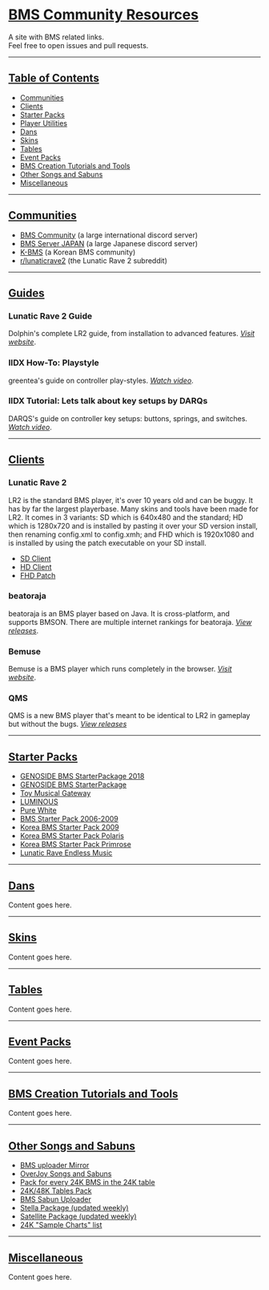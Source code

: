 # [BMS Community Resources](#bms-community-resources)

A site with BMS related links.
<br>
Feel free to open issues and pull requests.

--------------------------------------------------

## [Table of Contents](#table-of-contents)

* [Communities](#communities)
* [Clients](#clients)
* [Starter Packs](#starter-packs)
* [Player Utilities](#player-utilities)
* [Dans](#dans)
* [Skins](#skins)
* [Tables](#tables)
* [Event Packs](#event-packs)
* [BMS Creation Tutorials and Tools](#bms-creation-tutorials-and-tools)
* [Other Songs and Sabuns](#other-songs-and-sabuns)
* [Miscellaneous](#miscellaneous)

--------------------------------------------------

## [Communities](#communities)

* [BMS Community](https://discord.gg/Q4vKF8T)
(a large international discord server)
* [BMS Server JAPAN](https://discord.gg/DvxHfEa)
(a large Japanese discord server)
* [K-BMS](https://k-bms.com/)
(a Korean BMS community)
* [r/lunaticrave2](https://www.reddit.com/r/lunaticrave2/)
(the Lunatic Rave 2 subreddit)

--------------------------------------------------

## [Guides](#guides)

### Lunatic Rave 2 Guide
Dolphin's complete LR2 guide, from installation to advanced features.
[*Visit website*](http://news.keysounds.net/lr2guide).

### IIDX How-To: Playstyle
greentea's guide on controller play-styles.
[*Watch video*](https://www.youtube.com/watch?v=yRnYOdsgdIY).

### IIDX Tutorial: Lets talk about key setups by DARQs
DARQS's guide on controller key setups: buttons, springs, and switches.
[*Watch video*](https://www.youtube.com/watch?v=SyTYiEhMYG4).

--------------------------------------------------

## [Clients](#clients)

### Lunatic Rave 2
LR2 is the standard BMS player, it's over 10 years old and can be buggy. It has by far the largest playerbase. Many skins and tools have been made for LR2. It comes in 3 variants: SD which is 640x480 and the standard; HD which is 1280x720 and is installed by pasting it over your SD version install, then renaming config.xml to config.xmh; and FHD which is 1920x1080 and is installed by using the patch executable on your SD install.

* [SD Client](https://drive.google.com/file/d/1HODmutLTJLyjnZ9AuDzC8PkGUnbL6dxD/view)
* [HD Client](https://drive.google.com/file/d/1HODmutLTJLyjnZ9AuDzC8PkGUnbL6dxD/view)
* [FHD Patch](https://drive.google.com/file/d/12wDpQu-z65e1hiXYy4tt8Ep76_QscXPI/view)

### beatoraja
beatoraja is an BMS player based on Java. It is cross-platform, and supports BMSON. There are multiple internet rankings for beatoraja.
[*View releases*](https://github.com/exch-bms2/beatoraja/releases).

### Bemuse
Bemuse is a BMS player which runs completely in the browser.
[*Visit website*](https://bemuse.ninja/).

### QMS
QMS is a new BMS player that's meant to be identical to LR2 in gameplay but without the bugs.
[*View releases*](https://misoshiru-cpp.jimdo.com/download/)

--------------------------------------------------

## [Starter Packs](#starter-packs)

* [GENOSIDE BMS StarterPackage 2018](http://nekokan.dyndns.info/~lobsak/genocide/grade.html)
* [GENOSIDE BMS StarterPackage](http://nekokan.dyndns.info/~lobsak/genoside/)
* [Toy Musical Gateway](http://toymusical.net/)
* [LUMINOUS](http://l-bms.space/1st/)
* [Pure White](http://l-bms.space/2nd/)
* [BMS Starter Pack 2006-2009](http://www.yamajet.com/bmssp/guide.html)
* [Korea BMS Starter Pack 2009](http://musicgamelab.com:88/KBSP2009.exe)
* [Korea BMS Starter Pack Polaris](https://k-bms.com/starter/polaris.jsp)
* [Korea BMS Starter Pack Primrose](https://k-bms.com/primrose/)
* [Lunatic Rave Endless Music](http://www.is-m.jp/lrem/download.html)

--------------------------------------------------

## [Dans](#dans)

Content goes here.

--------------------------------------------------

## [Skins](#skins)

Content goes here.

--------------------------------------------------

## [Tables](#tables)

Content goes here.

--------------------------------------------------

## [Event Packs](#event-packs)

Content goes here.

--------------------------------------------------

## [BMS Creation Tutorials and Tools](#bms-creation-tutorials-and-tools)

Content goes here.

--------------------------------------------------

## [Other Songs and Sabuns](#other-songs-and-sabuns)

* [BMS uploader Mirror](http://www.ribbit.xyz/bms/mirror/)
* [OverJoy Songs and Sabuns](https://onedrive.live.com/?id=40805CD20B6241C6%211913&cid=40805CD20B6241C6)
* [Pack for every 24K BMS in the 24K table](https://drive.google.com/file/d/1HoLuCcZ6gzxjofM8Rw-INQxp0EhE1oFY/view)
* [24K/48K Tables Pack](https://www.dropbox.com/s/b5iyzzaq5lq4yfk/24keys.7z?dl=0)
* [BMS Sabun Uploader](http://gnqg.rosx.net/upload/)
* [Stella Package (updated weekly)](https://pastebin.com/9GfkuLWM)
* [Satellite Package (updated weekly)](https://pastebin.com/L2fcu8MR)
* [24K "Sample Charts" list](https://docs.google.com/spreadsheets/d/1p4ksJmFty2l1zyJUmt24Ka2G89D7NdjFMA06QevTNv8/edit#gid=414122430)

--------------------------------------------------

## [Miscellaneous](#miscellaneous)

Content goes here.
